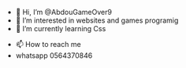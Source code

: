 - 👋 Hi, I’m @AbdouGameOver9
- 👀 I’m interested in websites and games programig
- 🌱 I’m currently learning Css
<!-- - 💞️ I’m looking to collaborate on no one-->
- 📫 How to reach me
- whatsapp 0564370846

<!---
AbdouGameOver9/AbdouGameOver9 is a ✨ special ✨ repository because its `README.md` (this file) appears on your GitHub profile.
You can click the Preview link to take a look at your changes.
--->
